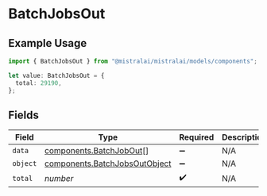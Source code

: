 # BatchJobsOut

## Example Usage

```typescript
import { BatchJobsOut } from "@mistralai/mistralai/models/components";

let value: BatchJobsOut = {
  total: 29190,
};
```

## Fields

| Field                                                                          | Type                                                                           | Required                                                                       | Description                                                                    |
| ------------------------------------------------------------------------------ | ------------------------------------------------------------------------------ | ------------------------------------------------------------------------------ | ------------------------------------------------------------------------------ |
| `data`                                                                         | [components.BatchJobOut](../../models/components/batchjobout.md)[]             | :heavy_minus_sign:                                                             | N/A                                                                            |
| `object`                                                                       | [components.BatchJobsOutObject](../../models/components/batchjobsoutobject.md) | :heavy_minus_sign:                                                             | N/A                                                                            |
| `total`                                                                        | *number*                                                                       | :heavy_check_mark:                                                             | N/A                                                                            |